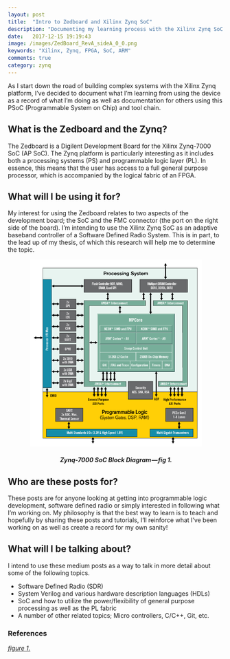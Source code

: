 ```yaml
---
layout: post
title:  "Intro to Zedboard and Xilinx Zynq SoC"
description: "Documenting my learning process with the Xilinx Zynq SoC Platform"
date:   2017-12-15 19:19:43
image: /images/ZedBoard_RevA_sideA_0_0.png
keywords: "Xilinx, Zynq, FPGA, SoC, ARM"
comments: true
category: zynq
---
```


As I start down the road of building complex systems with the Xilinx Zynq platform, I’ve decided to document what I’m learning from using the device as a record of what I’m doing as well as documentation for others using this PSoC (Programmable System on Chip) and tool chain.

## What is the Zedboard and the Zynq?

The Zedboard is a Digilent Development Board for the Xilinx Zynq-7000 SoC (AP SoC). The Zynq platform is particularly interesting as it includes both a processing systems (PS) and programmable logic layer (PL). In essence, this means that the user has access to a full general purpose processor, which is accompanied by the logical fabric of an FPGA.

## What will I be using it for?

My interest for using the Zedboard relates to two aspects of the development board; the SoC and the FMC connector (the port on the right side of the board). I’m intending to use the Xilinx Zynq SoC as an adaptive baseband controller of a Software Defined Radio System. This is in part, to the lead up of my thesis, of which this research will help me to determine the topic.

<div style="text-align:center">
<img src="/images/zynq.png" width="400px">
<h5 align="center">Zynq-7000 SoC Block Diagram — fig 1.</h5>
</div>

## Who are these posts for?

These posts are for anyone looking at getting into programmable logic development, software defined radio or simply interested in following what I’m working on. My philosophy is that the best way to learn is to teach and hopefully by sharing these posts and tutorials, I’ll reinforce what I’ve been working on as well as create a record for my own sanity!

## What will I be talking about?

I intend to use these medium posts as a way to talk in more detail about some of the following topics.
- Software Defined Radio (SDR)
- System Verilog and various hardware description languages (HDLs)
- SoC and how to utilize the power/flexibility of general purpose processing as well as the PL fabric
- A number of other related topics; Micro controllers, C/C++, Git, etc.

### References
*[figure 1.](http://www.zedboard.org/product/zedboard)*